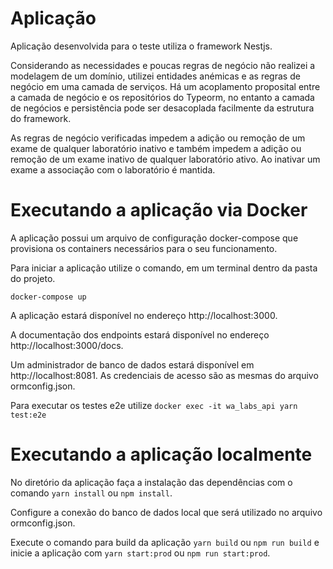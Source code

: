# Aplicação
Aplicação desenvolvida para o teste utiliza o framework Nestjs.

Considerando as necessidades e poucas regras de negócio não realizei a modelagem de um domínio, utilizei entidades anémicas e as regras de negócio em uma camada de serviços. Há um acoplamento proposital entre a camada de negócio e os repositórios do Typeorm, no entanto a camada de negócios e persistência pode ser desacoplada facilmente da estrutura do framework.

As regras de negócio verificadas impedem a adição ou remoção de um exame de qualquer laboratório inativo e também impedem a adição ou remoção de um exame inativo de qualquer laboratório ativo. Ao inativar um exame a associação com o laboratório é mantida.





# Executando a aplicação via Docker
A aplicação possui um arquivo de configuração docker-compose que provisiona os containers necessários para o seu funcionamento.

Para iniciar a aplicação utilize o comando, em um terminal dentro da pasta do projeto.

`docker-compose up`

A aplicação estará disponível no endereço http://localhost:3000.

A documentação dos endpoints estará disponível no endereço http://localhost:3000/docs.

Um administrador de banco de dados estará disponível em http://localhost:8081. As credenciais de acesso são as mesmas do arquivo ormconfig.json.

Para executar os testes e2e utilize `docker exec -it wa_labs_api yarn test:e2e`


# Executando a aplicação localmente 

No diretório da aplicação faça a instalação das dependências com o comando `yarn install` ou `npm install`.

Configure a conexão do banco de dados local que será utilizado no arquivo ormconfig.json.

Execute o comando para build da aplicação `yarn build` ou `npm run build` e inicie a aplicação com `yarn start:prod` ou `npm run start:prod`.
